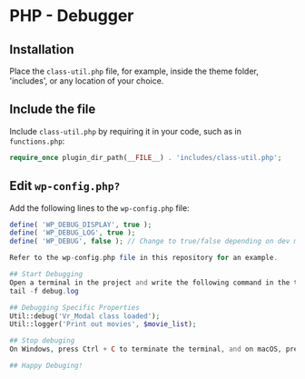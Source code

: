 # PHP - Debugger

## Installation
Place the `class-util.php` file, for example, inside the theme folder, 'includes', or any location of your choice.

## Include the file
Include `class-util.php` by requiring it in your code, such as in `functions.php`:

```php
require_once plugin_dir_path(__FILE__) . 'includes/class-util.php';
```

## Edit `wp-config.php?`

Add the following lines to the `wp-config.php` file:
```php
define( 'WP_DEBUG_DISPLAY', true );
define( 'WP_DEBUG_LOG', true );
define( 'WP_DEBUG', false ); // Change to true/false depending on dev mode or production.

Refer to the wp-config.php file in this repository for an example.

## Start Debugging
Open a terminal in the project and write the following command in the terminal:
tail -f debug.log

## Debugging Specific Properties
Util::debug('Vr_Modal class loaded');
Util::logger('Print out movies', $movie_list);

## Stop debuging
On Windows, press Ctrl + C to terminate the terminal, and on macOS, press Cmd + C.

## Happy Debuging!

